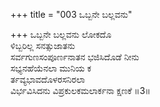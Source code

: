 +++
title = "003 ಒಬ್ಬನೇ ಬಲ್ಲವನು"

+++
ಒಬ್ಬನೇ ಬಲ್ಲವನು ಲೋಕದೊ   
ಳಿಬ್ಬರಿಲ್ಲ ಸನತ್ಸುಜಾತನು   
ಸರ್ವಗುಣಸಂಪೂರ್ಣನಾತನ ಭಜಿಸಿದೊಡೆ ನೀನು   
ಸಭ್ಯನಹೆಯೆನಲಾ ಮುನಿಯ ಕ  
ರ್ತವ್ಯಭಾವದೊಳರಸನಿರಲಾ   
ವಿರ್ಭವಿಸಿದನು ವಿಪ್ರಕುಲಕಮಲಾರ್ಕನಾ ಕ್ಷಣಕೆ   ॥3॥